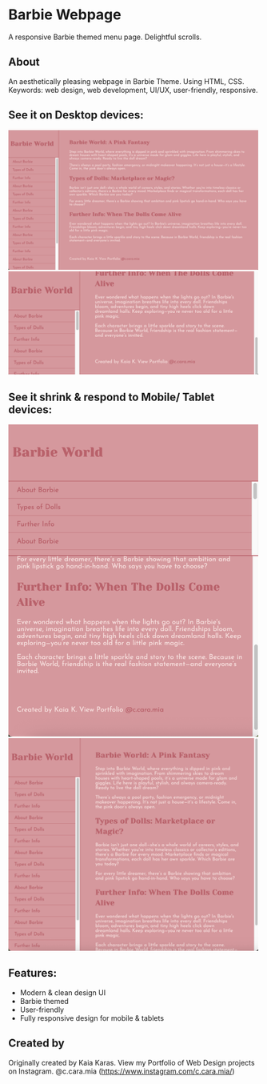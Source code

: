 # Barbie Webpage
A responsive Barbie themed menu page. Delightful scrolls.

## About

An aesthetically pleasing webpage in Barbie Theme. Using HTML, CSS. Keywords: web design, web development, UI/UX, user-friendly, responsive.

## See it on Desktop devices:

<img src="https://github.com/Kaiakaras/barbie-web/blob/main/barbie-page/images/desktop.png" width="500" alt="preview"/>
<img src="https://github.com/Kaiakaras/barbie-web/blob/main/barbie-page/images/desktop-min.png" width="500" alt="preview"/>


## See it shrink & respond to Mobile/ Tablet devices:
<img src="https://github.com/Kaiakaras/barbie-web/blob/main/barbie-page/images/tablet.png" width="500" alt="preview"/>
<img src="https://github.com/Kaiakaras/barbie-web/blob/main/barbie-page/images/netbook.png" width="500" alt="preview"/>


## Features:
- Modern & clean design UI
- Barbie themed
- User-friendly
- Fully responsive design for mobile & tablets

## Created by
Originally created by Kaia Karas. View my Portfolio of Web Design projects on Instagram. @c.cara.mia (https://www.instagram.com/c.cara.mia/)
